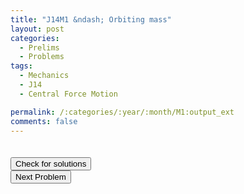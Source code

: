 ```yaml
---
title: "J14M1 &ndash; Orbiting mass"
layout: post
categories:
  - Prelims
  - Problems
tags:
  - Mechanics
  - J14
  - Central Force Motion

permalink: /:categories/:year/:month/M1:output_ext
comments: false
---
```

<object data="2014J1M.pdf" type="application/pdf" width="100%" height="500"></object>

<div class='navbar'>
	<div float='left'><button onclick="window.location='T3.html'" style='visibility: hidden;'>Previous Problem</button></div>
	<div float='center'><button onclick="window.location='https://princetonprelim.com/prelim/31/'">Check for solutions</button></div>
	<div float='right'><button onclick="window.location='M2.html'" > Next Problem</button></div>
</div>
